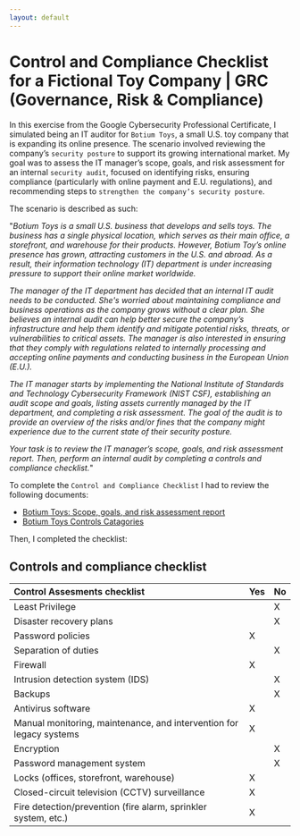 ```yaml
---
layout: default
---
```


# Control and Compliance Checklist for a Fictional Toy Company | GRC (Governance, Risk & Compliance) 

In this exercise from the Google Cybersecurity Professional Certificate, I simulated being an IT auditor for `Botium Toys`, a small U.S. toy company that is expanding its online presence. The scenario involved reviewing the company’s `security posture` to support its growing international market. My goal was to assess the IT manager’s scope, goals, and risk assessment for an internal `security audit`, focused on identifying risks, ensuring compliance (particularly with online payment and E.U. regulations), and recommending steps to `strengthen the company’s security posture`.

The scenario is described as such: 

"_Botium Toys is a small U.S. business that develops and sells toys. The business has a single physical location, which serves as their main office, a storefront, and warehouse for their products. However, Botium Toy’s online presence has grown, attracting customers in the U.S. and abroad. As a result, their information technology (IT) department is under increasing pressure to support their online market worldwide._

_The manager of the IT department has decided that an internal IT audit needs to be conducted. She's worried about maintaining compliance and business operations as the company grows without a clear plan. She believes an internal audit can help better secure the company’s infrastructure and help them identify and mitigate potential risks, threats, or vulnerabilities to critical assets. The manager is also interested in ensuring that they comply with regulations related to internally processing and accepting online payments and conducting business in the European Union (E.U.)._  

_The IT manager starts by implementing the National Institute of Standards and Technology Cybersecurity Framework (NIST CSF), establishing an audit scope and goals, listing assets currently managed by the IT department, and completing a risk assessment. The goal of the audit is to provide an overview of the risks and/or fines that the company might experience due to the current state of their security posture._

_Your task is to review the IT manager’s scope, goals, and risk assessment report. Then, perform an internal audit by completing a controls and compliance checklist._" 

To complete the `Control and Compliance Checklist` I had to review the following documents:

* [Botium Toys:  Scope, goals, and risk assessment report](https://github.com/Rafael-Santamaria-Ortega/Rafael-Santamaria-Ortega.github.io/blob/main/Botium%20Toys%20Scope%2C%20goals%2C%20and%20risk%20assessment%20report.pdf)
* [Botium Toys Controls Catagories](https://github.com/Rafael-Santamaria-Ortega/Rafael-Santamaria-Ortega.github.io/blob/main/Botium%20Toys%20Control%20categories.pdf)

Then, I completed the checklist:

## Controls and compliance checklist

| **Control Assesments checklist**                     | **Yes** | **No** |
|:-----------------------------------------------------|---------|--------|
| Least Privilege                                      |         |   X     |
| Disaster recovery plans                              |         |   X     |
| Password policies                                    |   X      |        |
| Separation of duties                                 |         |    X    |
| Firewall                                             |   X      |        |
| Intrusion detection system (IDS)                     |         |   X     |
| Backups                                              |         |    X    |
| Antivirus software                                   |    X     |        |
| Manual monitoring, maintenance, and intervention for legacy systems | X | |
| Encryption                                           |         |    X    |
| Password management system                           |         |    X   |
| Locks (offices, storefront, warehouse)               |     X    |        |
| Closed-circuit television (CCTV) surveillance        |     X    |        |
| Fire detection/prevention (fire alarm, sprinkler system, etc.) | X | |

